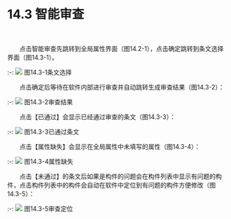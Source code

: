 # 14.3 智能审查
<br/>

&emsp;&emsp;点击智能审查先跳转到全局属性界面（图14.2-1），点击确定跳转到条文选择界面（图14.3\-1）。
<br/>

:-: ![](images/图14.3-1.png)
图14.3\-1条文选择

&emsp;&emsp;点击确定后等待在软件内部进行审查并自动跳转生成审查结果（图14.3\-2）：

:-: ![](images/图14.3-2.png)
图14.3\-2审查结果

&emsp;&emsp;点击【已通过】会显示已经通过审查的条文（图14.3\-3）：

:-:  ![](images/图14.3-3.png)
图14.3\-3已通过条文

&emsp;&emsp;点击【属性缺失】会显示在全局属性中未填写的属性（图14.3\-4）：

:-: ![](images/图14.3-4.png)
图14.3\-4属性缺失

&emsp;&emsp;点击【未通过】的条文后如果是构件的问题会在构件列表中显示有问题的构件，点击构件列表中的构件会自动在软件中定位到有问题的构件方便修改（图14.3\-5）：

:-: ![](images/图14.3-5.png)
图14.3\-5审查定位